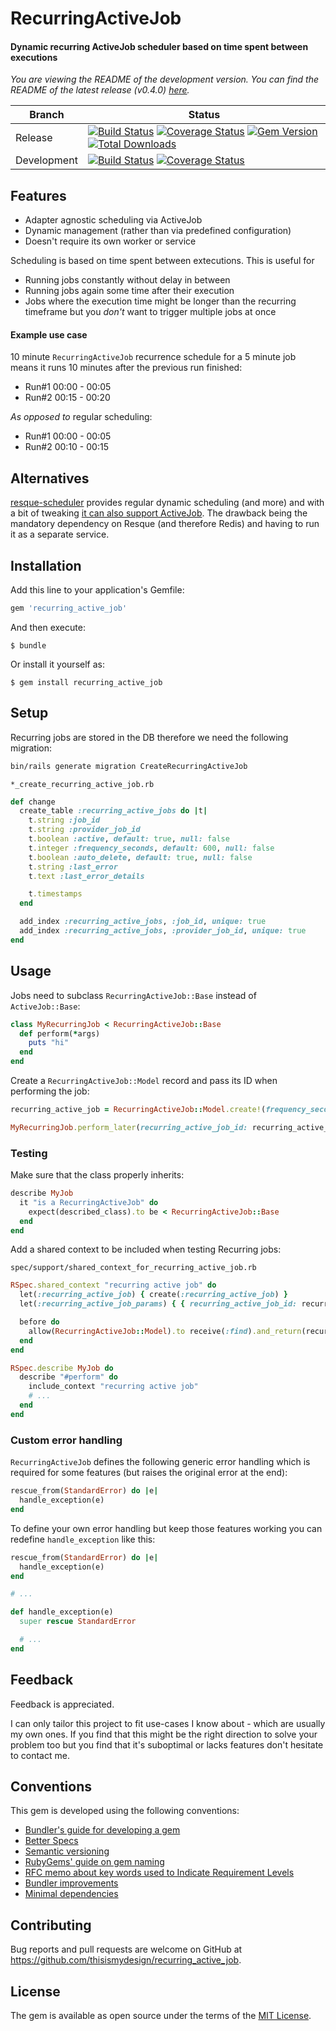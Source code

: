 # RecurringActiveJob

#### Dynamic recurring ActiveJob scheduler based on time spent between executions

<!--- Version informartion -->
*You are viewing the README of the development version. You can find the README of the latest release (v0.4.0) [here](https://github.com/thisismydesign/recurring_active_job/releases/tag/v0.4.0).*
<!--- Version informartion end -->

| Branch | Status |
| ------ | ------ |
| Release | [![Build Status](https://travis-ci.org/thisismydesign/recurring_active_job.svg?branch=release)](https://travis-ci.org/thisismydesign/recurring_active_job)   [![Coverage Status](https://coveralls.io/repos/github/thisismydesign/recurring_active_job/badge.svg?branch=release)](https://coveralls.io/github/thisismydesign/recurring_active_job?branch=release)   [![Gem Version](https://badge.fury.io/rb/recurring_active_job.svg)](https://badge.fury.io/rb/recurring_active_job)   [![Total Downloads](http://ruby-gem-downloads-badge.herokuapp.com/recurring_active_job?type=total)](https://rubygems.org/gems/recurring_active_job) |
| Development | [![Build Status](https://travis-ci.org/thisismydesign/recurring_active_job.svg?branch=master)](https://travis-ci.org/thisismydesign/recurring_active_job)   [![Coverage Status](https://coveralls.io/repos/github/thisismydesign/recurring_active_job/badge.svg?branch=master)](https://coveralls.io/github/thisismydesign/recurring_active_job?branch=master) |

## Features

- Adapter agnostic scheduling via ActiveJob
- Dynamic management (rather than via predefined configuration)
- Doesn't require its own worker or service

Scheduling is based on time spent between extecutions. This is useful for
  - Running jobs constantly without delay in between
  - Running jobs again some time after their execution
  - Jobs where the execution time might be longer than the recurring timeframe but you *don't* want to trigger multiple jobs at once

#### Example use case

10 minute `RecurringActiveJob` recurrence schedule for a 5 minute job means it runs 10 minutes after the previous run finished:
  - Run#1 00:00 - 00:05
  - Run#2 00:15 - 00:20

*As opposed to* regular scheduling:
  - Run#1 00:00 - 00:05
  - Run#2 00:10 - 00:15

## Alternatives

[resque-scheduler](https://github.com/resque/resque-scheduler#dynamic-schedules) provides regular dynamic scheduling (and more) and with a bit of tweaking [it can also support ActiveJob](https://stackoverflow.com/a/48551550/2771889). The drawback being the mandatory dependency on Resque (and therefore Redis) and having to run it as a separate service.

## Installation

Add this line to your application's Gemfile:

```ruby
gem 'recurring_active_job'
```

And then execute:

    $ bundle

Or install it yourself as:

    $ gem install recurring_active_job

## Setup

Recurring jobs are stored in the DB therefore we need the following migration:

```bash
bin/rails generate migration CreateRecurringActiveJob
```

`*_create_recurring_active_job.rb`
```ruby
def change
  create_table :recurring_active_jobs do |t|
    t.string :job_id
    t.string :provider_job_id
    t.boolean :active, default: true, null: false
    t.integer :frequency_seconds, default: 600, null: false
    t.boolean :auto_delete, default: true, null: false
    t.string :last_error
    t.text :last_error_details

    t.timestamps
  end

  add_index :recurring_active_jobs, :job_id, unique: true
  add_index :recurring_active_jobs, :provider_job_id, unique: true
end
```

## Usage

Jobs need to subclass `RecurringActiveJob::Base` instead of `ActiveJob::Base`:

```ruby
class MyRecurringJob < RecurringActiveJob::Base
  def perform(*args)
    puts "hi"
  end
end
```

Create a `RecurringActiveJob::Model` record and pass its ID when performing the job:

```ruby
recurring_active_job = RecurringActiveJob::Model.create!(frequency_seconds: 10)

MyRecurringJob.perform_later(recurring_active_job_id: recurring_active_job.id)
```

### Testing

Make sure that the class properly inherits:

```ruby
describe MyJob
  it "is a RecurringActiveJob" do
    expect(described_class).to be < RecurringActiveJob::Base
  end
end
```

Add a shared context to be included when testing Recurring jobs:

`spec/support/shared_context_for_recurring_active_job.rb`
```ruby
RSpec.shared_context "recurring active job" do
  let(:recurring_active_job) { create(:recurring_active_job) }
  let(:recurring_active_job_params) { { recurring_active_job_id: recurring_active_job.id } }

  before do
    allow(RecurringActiveJob::Model).to receive(:find).and_return(recurring_active_job)
  end
end
```

```ruby
RSpec.describe MyJob do
  describe "#perform" do
    include_context "recurring active job"
    # ...
  end
end
```

### Custom error handling

`RecurringActiveJob` defines the following generic error handling which is required for some features (but raises the original error at the end):

```ruby
rescue_from(StandardError) do |e|
  handle_exception(e)
end
```

To define your own error handling but keep those features working you can redefine `handle_exception` like this:

```ruby
rescue_from(StandardError) do |e|
  handle_exception(e)
end

# ...

def handle_exception(e)
  super rescue StandardError

  # ...
end
```

## Feedback

Feedback is appreciated.

I can only tailor this project to fit use-cases I know about - which are usually my own ones. If you find that this might be the right direction to solve your problem too but you find that it's suboptimal or lacks features don't hesitate to contact me.

## Conventions

This gem is developed using the following conventions:
- [Bundler's guide for developing a gem](http://bundler.io/v1.14/guides/creating_gem.html)
- [Better Specs](http://www.betterspecs.org/)
- [Semantic versioning](http://semver.org/)
- [RubyGems' guide on gem naming](http://guides.rubygems.org/name-your-gem/)
- [RFC memo about key words used to Indicate Requirement Levels](https://tools.ietf.org/html/rfc2119)
- [Bundler improvements](https://github.com/thisismydesign/bundler-improvements)
- [Minimal dependencies](http://www.mikeperham.com/2016/02/09/kill-your-dependencies/)

## Contributing

Bug reports and pull requests are welcome on GitHub at https://github.com/thisismydesign/recurring_active_job.

## License

The gem is available as open source under the terms of the [MIT License](http://opensource.org/licenses/MIT).

